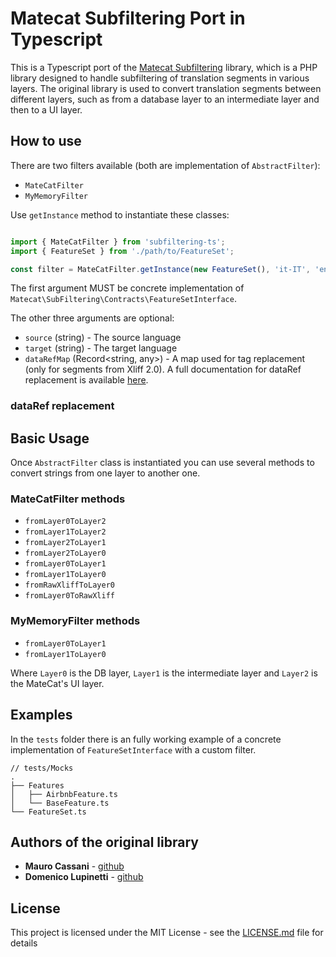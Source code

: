 # Matecat Subfiltering Port in Typescript

This is a Typescript port of the [Matecat Subfiltering](https://github.com/matecat/subfiltering/) library, which is a PHP library designed to handle subfiltering of translation segments in various layers. The original library is used to convert translation segments between different layers, such as from a database layer to an intermediate layer and then to a UI layer.

## How to use

There are two filters available (both are implementation of `AbstractFilter`):

- `MateCatFilter`
- `MyMemoryFilter`

Use `getInstance` method to instantiate these classes:

```ts

import { MateCatFilter } from 'subfiltering-ts';
import { FeatureSet } from './path/to/FeatureSet';

const filter = MateCatFilter.getInstance(new FeatureSet(), 'it-IT', 'en-EN', []);
```

The first argument MUST be concrete implementation of `Matecat\SubFiltering\Contracts\FeatureSetInterface`.

The other three arguments are optional:

- `source` (string) - The source language
- `target` (string) - The target language
- `dataRefMap` (Record<string, any>) - A map used for tag replacement (only for segments from Xliff 2.0). A full documentation for dataRef replacement is available [here](https://github.com/matecat/subfiltering/blob/master/docs/dataRef.md).

### dataRef replacement



## Basic Usage

Once `AbstractFilter` class is instantiated you can use several methods to convert strings from one layer to another one.

### MateCatFilter methods

- `fromLayer0ToLayer2`
- `fromLayer1ToLayer2`
- `fromLayer2ToLayer1`
- `fromLayer2ToLayer0`
- `fromLayer0ToLayer1`
- `fromLayer1ToLayer0`
- `fromRawXliffToLayer0`
- `fromLayer0ToRawXliff`

### MyMemoryFilter methods

- `fromLayer0ToLayer1`
- `fromLayer1ToLayer0`

Where `Layer0` is the DB layer, `Layer1` is the intermediate layer and `Layer2` is the MateCat's UI layer.

## Examples

In the `tests` folder there is an fully working example of a concrete implementation of `FeatureSetInterface` with a custom filter.

```
// tests/Mocks 
.
├── Features
│   ├── AirbnbFeature.ts
│   └── BaseFeature.ts
└── FeatureSet.ts

```

## Authors of the original library

* **Mauro Cassani** - [github](https://github.com/mauretto78)
* **Domenico Lupinetti** - [github](https://github.com/ostico)

## License

This project is licensed under the MIT License - see the [LICENSE.md](LICENSE.md) file for details
